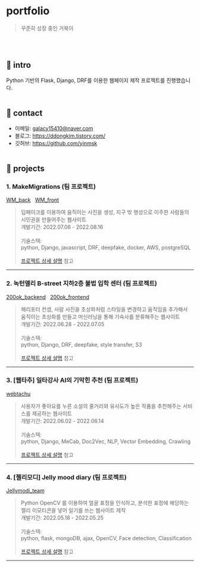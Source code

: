 # portfolio
> 꾸준히 성장 중인 거북이
  
<br><br/>

## 🥕 intro
Python 기반의 Flask, Django, DRF를 이용한 웹페이지 제작 프로젝트를 진행했습니다.
<br><br/>

## 🥕 contact
* 이메일: galacy15410@naver.com
* 블로그: https://ddongkim.tistory.com/
* 깃허브: https://github.com/yinmsk
<br><br/>

## 🥕 projects
### 1. MakeMigrations (팀 프로젝트)
[WM_back](https://github.com/cmjcum/WM_back) &nbsp; [WM_front](https://github.com/cmjcum/WM_front)
> 딥페이크를 이용하여 움직이는 사진을 생성, 지구 밖 행성으로 이주한 사람들의 시민권을 만들어주는 웹사이트<br>
개발기간: 2022.07.06 - 2022.08.16
<br><br/>
기술스텍:<br>
python, Django, javascript, DRF, deepfake, docker, AWS, postgreSQL
<br><br/>
[프로젝트 상세 설명](https://github.com/yinmsk/WM_back) 참고
***

### 2. 녹턴앨리 B-street 지하2층 불법 입학 센터 (팀 프로젝트)
[200ok_backend](https://github.com/cmjcum/200ok_backend) &nbsp; [200ok_frontend](https://github.com/cmjcum/200ok_frontend)
> 해리포터 컨셉, 사람 사진을 초상화처럼 스타일을 변경하고 움직임을 추가해서 움직이는 초상화를 만들고 머신러닝을 통해 기숙사를 분류해주는 웹사이트<br>
개발기간: 2022.06.28 - 2022.07.05
<br><br/>
기술스텍:<br>
python, Django, DRF, deepfake, style transfer, S3
<br><br/>
[프로젝트 상세 설명](https://github.com/yinmsk/200ok_backend) 참고
***

### 3. [웹타추] 일타강사 AI의 기막힌 추천 (팀 프로젝트)
[webtachu](https://github.com/cmjcum/webtachu)
> 사용자가 좋아요를 누른 소설의 줄거리와 유사도가 높은 작품을 추천해주는 서비스를 제공하는 웹사이트<br>
개발기간: 2022.06.02 - 2022.06.14
<br><br/>
기술스텍:<br>
python, Django, MeCab, Doc2Vec, NLP, Vector Embedding, Crawling
<br><br/>
[프로젝트 상세 설명](https://github.com/yinmsk/webtachu) 참고
***

### 4. [젤리모디] Jelly mood diary (팀 프로젝트)
[Jellymodi_team](https://github.com/cmjcum/Jellymodi_team)
> Python OpenCV 를 이용하여 얼굴 표정을 인식하고, 분석한 표정에 해당하는 젤리 이모티콘을 넣어 일기를 쓰는 웹사이트 제작<br>
개발기간: 2022.05.18 - 2022.05.25
<br><br/>
기술스텍:<br>
python, flask, mongoDB, ajax, OpenCV, Face detection, Classification
<br><br/>
[프로젝트 상세 설명](https://github.com/yinmsk/Jellymodi_team) 참고
***
